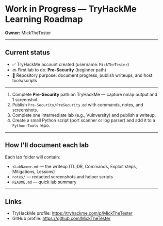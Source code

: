 # Work in Progress — TryHackMe Learning Roadmap
**Owner:** MickTheTester

---

## Current status
- ✅ TryHackMe account created (username: `MickTheTester`)
- 🔜 First lab to do: **Pre-Security** (beginner path)
- 📌 Repository purpose: document progress, publish writeups, and host tools/scripts

---

1. Complete **Pre-Security** path on TryHackMe — capture nmap output and 1 screenshot.
2. Publish `Pre-Security/PreSecurity.md` with commands, notes, and screenshots.
3. Complete one intermediate lab (e.g., Vulnversity) and publish a writeup.
4. Create a small Python script (port scanner or log parser) and add it to a `Python-Tools` repo.

---

## How I'll document each lab
Each lab folder will contain:
- `<LabName>.md` — the writeup (TL;DR, Commands, Exploit steps, Mitigations, Lessons)
- `notes/` — redacted screenshots and helper scripts
- `README.md` — quick lab summary

---

## Links
- TryHackMe profile: https://tryhackme.com/p/MickTheTester
- GitHub profile: https://github.com/MickTheTester
